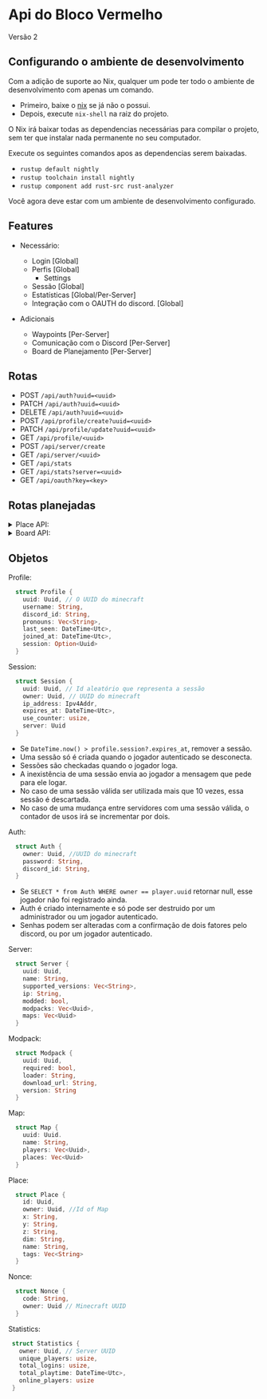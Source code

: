 # Api do Bloco Vermelho
Versão 2

## Configurando o ambiente de desenvolvimento
Com a adição de suporte ao Nix, qualquer um pode ter todo o ambiente de desenvolvimento com apenas um comando.

- Primeiro, baixe o [nix](https://nixos.org/download) se já não o possui.
- Depois, execute `nix-shell` na raiz do projeto.

O Nix irá baixar todas as dependencias necessárias para compilar o projeto, sem ter que instalar nada permanente no seu computador.

Execute os seguintes comandos apos as dependencias serem baixadas.
- `rustup default nightly`
- `rustup toolchain install nightly`
- `rustup component add rust-src rust-analyzer`

Você agora deve estar com um ambiente de desenvolvimento configurado.

## Features

- Necessário: 
  - Login  [Global]
  - Perfis [Global]
    - Settings
  - Sessão [Global]
  - Estatísticas [Global/Per-Server]
  - Integração com o OAUTH do discord. [Global]

- Adicionais
  - Waypoints [Per-Server]
  - Comunicação com o Discord [Per-Server]
  - Board de Planejamento [Per-Server]

## Rotas
  - POST   `/api/auth?uuid=<uuid>`
  - PATCH  `/api/auth?uuid=<uuid>`
  - DELETE `/api/auth?uuid=<uuid>`
  - POST   `/api/profile/create?uuid=<uuid>`
  - PATCH  `/api/profile/update?uuid=<uuid>`
  - GET    `/api/profile/<uuid>`
  - POST   `/api/server/create`
  - GET    `/api/server/<uuid>`
  - GET    `/api/stats`
  - GET    `/api/stats?server=<uuid>`
  - GET    `/api/oauth?key=<key>`


## Rotas planejadas

<details> 
<summary> Place API: </summary> 
  - GET   `/api/place/<uuid>`
  - POST  `/api/place/create`
  - PATCH `/api/place/update?uuid=<uuid>`
  - GET   `/api/place/nearby?server=<uuid>&dim=<dimension>&pos=<x,y,z>&range=<1...2000>`
  - GET   `/api/place/when?tags=<tags[]>`
</details>
<details>
<summary> Board API: </summary>
  - POST   `/api/board/create`
  - GET    `/api/board/<uuid>`
  - PATCH  `/api/board/update?uuid=<uuid>`
  - DELETE `/api/board/<uuid>`

  - POST   `/api/board/<uuid>/post`
  - GET    `/api/board/<uuid>/post/<uuid>`
  - DELETE `/api/board/<uuid>/post/<uuid>`

  
  - GET    `/api/board/<uuid>/post/<uuid>/comment/<uuid>`
  - POST   `/api/board/<uuid>/post/<uuid>/comment`
  - PATCH  `/api/board/<uuid>/post/<uuid>/comment/update?uuid=<uuid>`
  - DELETE `/api/board/<uuid>/post/<uuid>/comment/<uuid>`
</details>

## Objetos

Profile:

```rust
  struct Profile {
    uuid: Uuid, // O UUID do minecraft
    username: String,
    discord_id: String,
    pronouns: Vec<String>,        
    last_seen: DateTime<Utc>,
    joined_at: DateTime<Utc>,
    session: Option<Uuid>
  }
```

Session:
```rust
  struct Session {
    uuid: Uuid, // Id aleatório que representa a sessão
    owner: Uuid, // UUID do minecraft
    ip_address: Ipv4Addr,
    expires_at: DateTime<Utc>,
    use_counter: usize,
    server: Uuid
  }
```
- Se `DateTime.now() > profile.session?.expires_at`, remover a sessão.
- Uma sessão só é criada quando o jogador autenticado se desconecta.
- Sessões são checkadas quando o jogador loga. 
- A inexistência de uma sessão envia ao jogador a mensagem que pede para ele logar.
- No caso de uma sessão válida ser utilizada mais que 10 vezes, essa sessão é descartada. 
- No caso de uma mudança entre servidores com uma sessão válida, o contador de usos irá
  se incrementar por dois.


Auth:
```rust
  struct Auth {
    owner: Uuid, //UUID do minecraft
    password: String,
    discord_id: String,
  }
```
- Se `SELECT * from Auth WHERE owner == player.uuid` retornar null, esse jogador não foi registrado ainda.
- Auth é criado internamente e só pode ser destruido por um administrador ou um jogador autenticado.
- Senhas podem ser alteradas com a confirmação de dois fatores pelo discord, ou por um jogador autenticado.


Server:
```rust
  struct Server {
    uuid: Uuid,
    name: String,
    supported_versions: Vec<String>,
    ip: String,
    modded: bool,
    modpacks: Vec<Uuid>,
    maps: Vec<Uuid>
  }
```

Modpack:
```rust
  struct Modpack {
    uuid: Uuid,
    required: bool,
    loader: String,
    download_url: String,
    version: String
  }
```

Map:
```rust
  struct Map {
    uuid: Uuid.
    name: String,
    players: Vec<Uuid>,
    places: Vec<Uuid>
  }
```

Place:
```rust
  struct Place {
    id: Uuid,
    owner: Uuid, //Id of Map
    x: String,
    y: String,
    z: String,
    dim: String,
    name: String,
    tags: Vec<String>
  }
```

Nonce:
```rust
  struct Nonce {
    code: String,
    owner: Uuid // Minecraft UUID
  }
 ```

 
Statistics:
 ```rust
  struct Statistics {
    owner: Uuid, // Server UUID
    unique_players: usize,
    total_logins: usize,
    total_playtime: DateTime<Utc>,
    online_players: usize
  }
 ```
